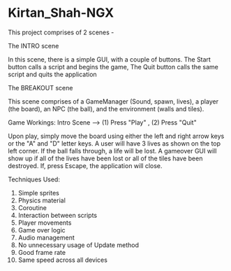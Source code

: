 # Kirtan_Shah-NGX
 
This project comprises of 2 scenes -

The INTRO scene

In this scene, there is a simple GUI, with a couple of buttons.
The Start button calls a script and begins the game,
The Quit button calls the same script and quits the application

The BREAKOUT scene

This scene comprises of a GameManager (Sound, spawn, lives), a player (the board), an NPC (the ball), and the environment (walls and tiles).


Game Workings:
Intro Scene --> (1) Press "Play" , (2) Press "Quit"

Upon play, simply move the board using either the left and right arrow keys or the "A" and "D" letter keys.
A user will have 3 lives as shown on the top left corner.
If the ball falls through, a life will be lost.
A gameover GUI will show up if all of the lives have been lost or all of the tiles have been destroyed.
If, press Escape, the application will close.

Techniques Used:

1) Simple sprites
2) Physics material
3) Coroutine
4) Interaction between scripts
5) Player movements
6) Game over logic
7) Audio management
8) No unnecessary usage of Update method
9) Good frame rate
10) Same speed across all devices 
